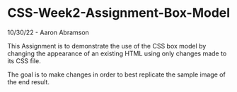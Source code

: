 # CSS-Week2-Assignment-Box-Model
 10/30/22 - Aaron Abramson

This Assignment is to demonstrate the use of the CSS box model by changing the appearance of an existing HTML using only changes made to its CSS file.

The goal is to make changes in order to best replicate the sample image of the end result.